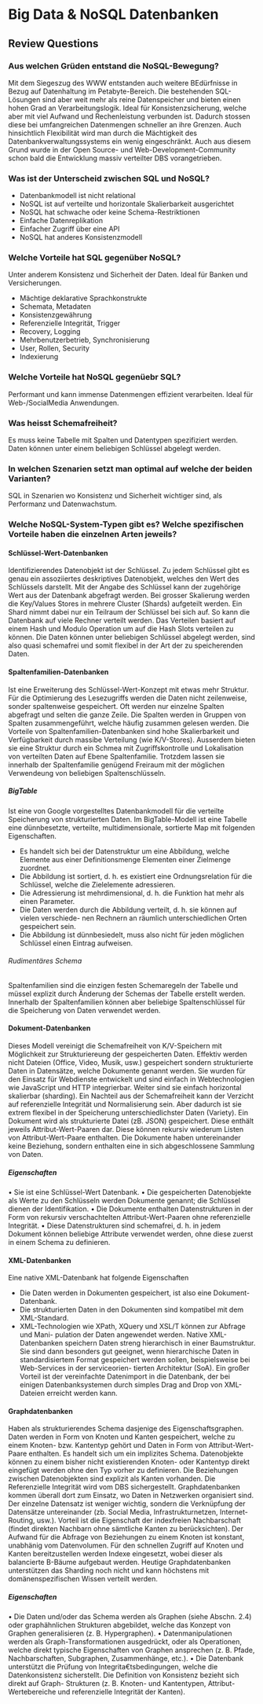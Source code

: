 # Big Data & NoSQL Datenbanken
## Review Questions
### Aus welchen Grüden entstand die NoSQL-Bewegung?
Mit dem Siegeszug des WWW entstanden auch weitere BEdürfnisse in Bezug auf Datenhaltung im Petabyte-Bereich. Die bestehenden SQL-Lösungen sind aber weit mehr als reine Datenspeicher und bieten einen hohen Grad an Verarbeitungslogik. Ideal für Konsistenzsicherung, welche aber mit viel Aufwand und Rechenleistung verbunden ist. Dadurch stossen diese bei umfangreichen Datenmengen schneller an ihre Grenzen. Auch hinsichtlich Flexibilität wird man durch die Mächtigkeit des Datenbankverwaltungssystems ein wenig eingeschränkt. Auch aus diesem Grund wurde in der Open Source- und Web-Development-Community schon bald die Entwicklung massiv verteilter DBS vorangetrieben.
### Was ist der Unterscheid zwischen SQL und NoSQL?
* Datenbankmodell ist nicht relational
* NoSQL ist auf verteilte und horizontale Skalierbarkeit ausgerichtet
* NoSQL hat schwache oder keine Schema-Restriktionen
* Einfache Datenreplikation
* Einfacher Zugriff über eine API
* NoSQL hat anderes Konsistenzmodell
### Welche Vorteile hat SQL gegenüber NoSQL?
Unter anderem Konsistenz und Sicherheit der Daten. Ideal für Banken und Versicherungen.
* Mächtige deklarative Sprachkonstrukte
* Schemata, Metadaten
* Konsistenzgewährung
* Referenzielle Integrität, Trigger
* Recovery, Logging
* Mehrbenutzerbetrieb, Synchronisierung
* User, Rollen, Security
* Indexierung
### Welche Vorteile hat NoSQL gegenüebr SQL?
Performant und kann immense Datenmengen effizient verarbeiten. Ideal für Web-/SocialMedia Anwendungen.
### Was heisst Schemafreiheit?
Es muss keine Tabelle mit Spalten und Datentypen spezifiziert werden. Daten können unter einem beliebigen Schlüssel abgelegt werden.
### In welchen Szenarien setzt man optimal auf welche der beiden Varianten?
SQL in Szenarien wo Konsistenz und Sicherheit wichtiger sind, als Performanz und Datenwachstum.
### Welche NoSQL-System-Typen gibt es? Welche spezifischen Vorteile haben die einzelnen Arten jeweils?
#### Schlüssel-Wert-Datenbanken
Identifizierendes Datenobjekt ist der Schlüssel. Zu jedem Schlüssel gibt es genau ein assoziiertes deskriptives Datenobjekt, welches den Wert des Schlüssels darstellt. Mit der Angabe des Schlüssel kann der zugehörige Wert aus der Datenbank abgefragt werden.
Bei grosser Skalierung werden die Key/Values Stores in mehrere Cluster (Shards) aufgeteilt werden. Ein Shard nimmt dabei nur ein Teilraum der Schlüssel bei sich auf. So kann die Datenbank auf viele Rechner verteilt werden. Das Verteilen basiert auf einem Hash und Modulo Operation um auf die Hash Slots verteilen zu können.
Die Daten können unter beliebigen Schlüssel abgelegt werden, sind also quasi schemafrei und somit flexibel in der Art der zu speicherenden Daten.
#### Spaltenfamilien-Datenbanken
Ist eine Erweiterung des Schlüssel-Wert-Konzept mit etwas mehr Struktur. Für die Optimierung des Lesezugriffs werden die Daten nicht zeilenweise, sonder spaltenweise gespeichert. Oft werden nur einzelne Spalten abgefragt und selten die ganze Zeile. Die Spalten werden in Gruppen von Spalten zusammengeführt, welche häufig zusammen gelesen werden. Die Vorteile von Spaltenfamilien-Datenbanken sind hohe Skalierbarkeit und Verfügbarkeit durch massibe Verteilung (wie K/V-Stores). Ausserdem bieten sie eine Struktur durch ein Schmea mit Zugriffskontrolle und Lokalisation von verteilten Daten auf Ebene Spaltenfamilie. Trotzdem lassen sie innerhalb der Spaltenfamilie genügend Freiraum mit der möglichen Verwendeung von beliebigen Spaltenschlüsseln.
##### BigTable
Ist eine von Google vorgestelltes Datenbankmodell für die verteilte Speicherung von strukturierten Daten. Im BigTable-Modell ist eine Tabelle eine dünnbesetzte, verteilte, multidimensionale, sortierte Map mit folgenden Eigenschaften.
* Es handelt sich bei der Datenstruktur um eine Abbildung, welche Elemente aus einer Definitionsmenge Elementen einer Zielmenge zuordnet.
* Die Abbildung ist sortiert, d. h. es existiert eine Ordnungsrelation für die Schlüssel, welche die Zielelemente adressieren.
* Die Adressierung ist mehrdimensional, d. h. die Funktion hat mehr als einen Parameter.
* Die Daten werden durch die Abbildung verteilt, d. h. sie können auf vielen verschiede-
nen Rechnern an räumlich unterschiedlichen Orten gespeichert sein.
* Die Abbildung ist dünnbesiedelt, muss also nicht für jeden möglichen Schlüssel einen
Eintrag aufweisen.
###### Rudimentäres Schema
Spaltenfamilien sind die einzigen festen Schemaregeln der Tabelle und müssel explizit durch Änderung der Schemas der Tabelle erstellt werden. Innerhalb der Spaltenfamilien können aber beliebige Spaltenschlüssel für die Speicherung von Daten verwendet werden.
#### Dokument-Datenbanken
Dieses Modell vereinigt die Schemafreiheit von K/V-Speichern mit Möglichkeit zur Strukturiereung der gespeicherten Daten. Effektiv werden nicht Dateien (Office, Video, Musik, usw.) gespeichert sondern strukturierte Daten in Datensätze, welche Dokumente genannt werden. Sie wurden für den Einsatz für Webdienste entwickelt und sind einfach in Webtechnologien wie JavaScript und HTTP integrierbar. Weiter sind sie einfach horizontal skalierbar (sharding). Ein Nachteil aus der Schemafreiheit kann der Verzicht auf referenzielle Integrität und Normalisierung sein. Aber dadurch ist sie extrem flexibel in der Speicherung unterschiedlichster Daten (Variety).
Ein Dokument wird als strukturierte Datei (zB. JSON) gespeichert. Diese enthält jeweils Attribut-Wert-Paaren dar. Diese können rekursiv wiederum Listen von Attribut-Wert-Paare enthalten. Die Dokumente haben untereinander keine Beziehung, sondern enthalten eine in sich abgeschlossene Sammlung von Daten.
##### Eigenschaften
• Sie ist eine Schlüssel-Wert Datenbank.
• Die gespeicherten Datenobjekte als Werte zu den Schlüsseln werden Dokumente
genannt; die Schlüssel dienen der Identifikation.
• Die Dokumente enthalten Datenstrukturen in der Form von rekursiv verschachtelten
Attribut-Wert-Paaren ohne referenzielle Integrität.
• Diese Datenstrukturen sind schemafrei, d. h. in jedem Dokument können beliebige
Attribute verwendet werden, ohne diese zuerst in einem Schema zu definieren.
#### XML-Datenbanken
Eine native XML-Datenbank hat folgende Eigenschaften
* Die Daten werden in Dokumenten gespeichert, ist also eine Dokument-Datenbank.
* Die strukturierten Daten in den Dokumenten sind kompatibel mit dem XML-Standard.
* XML-Technologien wie XPath, XQuery und XSL/T können zur Abfrage und Mani-
pulation der Daten angewendet werden.
Native XML-Datenbanken speichern Daten streng hierarchisch in einer Baumstruktur. Sie sind dann besonders gut geeignet, wenn hierarchische Daten in standardisiertem Format gespeichert werden sollen, beispielsweise bei Web-Services in der serviceorien- tierten Architektur (SoA). Ein großer Vorteil ist der vereinfachte Datenimport in die Datenbank, der bei einigen Datenbanksystemen durch simples Drag and Drop von XML-Dateien erreicht werden kann. 
#### Graphdatenbanken
Haben als strukturierendes Schema dasjenige des Eigenschaftsgraphen. Daten werden in Form von Knoten und Kanten gespeichert, welche zu einem Knoten- bzw. Kantentyp gehört und Daten in Form von Attribut-Wert-Paare enthalten. Es handelt sich um ein implizites Schema. Datenobjekte können zu einem bisher nicht existierenden Knoten- oder Kantentyp direkt eingefügt werden ohne den Typ vorher zu definieren. Die Beziehungen zwischen Datenobjekten sind explizit als Kanten vorhanden. Die Referenzielle Integrität wird vom DBS sichergestellt. Graphdatenbanken kommen überall dort zum Einsatz, wo Daten in Netzwerken organisiert sind. Der einzelne Datensatz ist weniger wichtig, sondern die Verknüpfung der Datensätze untereinander (zb. Social Media, Infrastrukturnetzen, Internet-Routing, usw.). Vorteil ist die Eigenschaft der indexfreien Nachbarschaft (findet direkten Nachbarn ohne sämtliche Kanten zu berücksichten). Der Aufwand für die Abfrage von Beziehungen zu einem Knoten ist konstant, unabhänig vom Datenvolumen. Für den schnellen Zugriff auf Knoten und Kanten bereitzustellen werden Indexe eingesetzt, wobei dieser als balancierte B-Bäume aufgebaut werden. Heutige Graphdatenbanken unterstützen das Sharding noch nicht und kann höchstens mit domänenspezifischen Wissen verteilt werden.
##### Eigenschaften
• Die Daten und/oder das Schema werden als Graphen (siehe Abschn. 2.4) oder graphähnlichen Strukturen abgebildet, welche das Konzept von Graphen generalisieren (z. B. Hypergraphen).
• Datenmanipulationen werden als Graph-Transformationen ausgedrückt, oder als Operationen, welche direkt typische Eigenschaften von Graphen ansprechen (z. B. Pfade, Nachbarschaften, Subgraphen, Zusammenhänge, etc.).
• Die Datenbank unterstützt die Prüfung von Integrita€tsbedingungen, welche die Datenkonsistenz sicherstellt. Die Definition von Konsistenz bezieht sich direkt auf Graph- Strukturen (z. B. Knoten- und Kantentypen, Attribut-Wertebereiche und referenzielle Integrität der Kanten).

